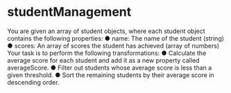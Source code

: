 # studentManagement
You are given an array of student objects, where each student object contains the following properties:
● name: The name of the student (string)
● scores: An array of scores the student has achieved (array of numbers)
Your task is to perform the following transformations:
● Calculate the average score for each student and add it as a new property called averageScore.
● Filter out students whose average score is less than a given threshold.
● Sort the remaining students by their average score in descending order.
